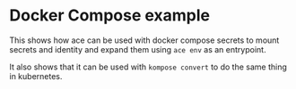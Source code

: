 # Docker Compose example

This shows how ace can be used with docker compose secrets to mount secrets and identity and expand them using `ace env` as an entrypoint.

It also shows that it can be used with `kompose convert` to do the same thing in kubernetes.
